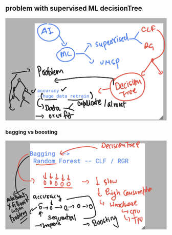 ## problem with supervised ML decisionTree 

<img src="ml1.png">

### bagging vs boosting 

<img src="ml2.png">

